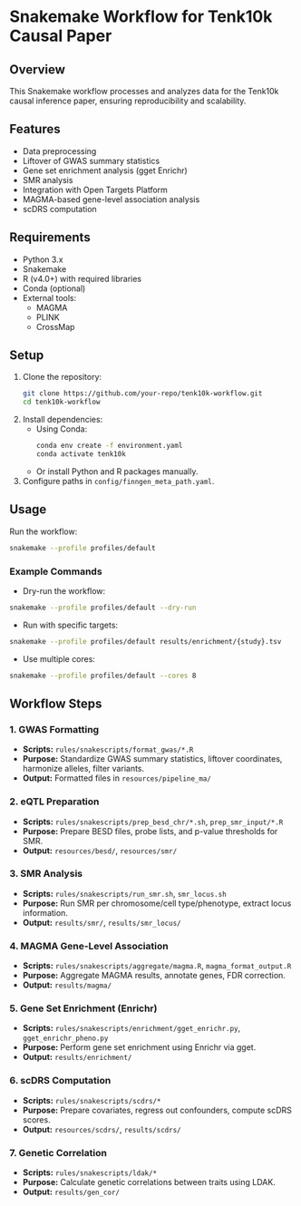 # Snakemake Workflow for Tenk10k Causal Paper

## Overview
This Snakemake workflow processes and analyzes data for the Tenk10k causal inference paper, ensuring reproducibility and scalability.

## Features
- Data preprocessing
- Liftover of GWAS summary statistics
- Gene set enrichment analysis (gget Enrichr)
- SMR analysis
- Integration with Open Targets Platform
- MAGMA-based gene-level association analysis
- scDRS computation

## Requirements
- Python 3.x
- Snakemake
- R (v4.0+) with required libraries
- Conda (optional)
- External tools:
  - MAGMA
  - PLINK
  - CrossMap

## Setup
1. Clone the repository:
   ```bash
   git clone https://github.com/your-repo/tenk10k-workflow.git
   cd tenk10k-workflow
   ```
2. Install dependencies:
   - Using Conda:
     ```bash
     conda env create -f environment.yaml
     conda activate tenk10k
     ```
   - Or install Python and R packages manually.
3. Configure paths in `config/finngen_meta_path.yaml`.

## Usage
Run the workflow:
```bash
snakemake --profile profiles/default
```

### Example Commands

- Dry-run the workflow:
```bash
snakemake --profile profiles/default --dry-run
```

- Run with specific targets:
```bash
snakemake --profile profiles/default results/enrichment/{study}.tsv
```

- Use multiple cores:
```bash
snakemake --profile profiles/default --cores 8
```

## Workflow Steps

### 1. GWAS Formatting
- **Scripts:** `rules/snakescripts/format_gwas/*.R`
- **Purpose:** Standardize GWAS summary statistics, liftover coordinates, harmonize alleles, filter variants.
- **Output:** Formatted files in `resources/pipeline_ma/`

### 2. eQTL Preparation
- **Scripts:** `rules/snakescripts/prep_besd_chr/*.sh`, `prep_smr_input/*.R`
- **Purpose:** Prepare BESD files, probe lists, and p-value thresholds for SMR.
- **Output:** `resources/besd/`, `resources/smr/`

### 3. SMR Analysis
- **Scripts:** `rules/snakescripts/run_smr.sh`, `smr_locus.sh`
- **Purpose:** Run SMR per chromosome/cell type/phenotype, extract locus information.
- **Output:** `results/smr/`, `results/smr_locus/`

### 4. MAGMA Gene-Level Association
- **Scripts:** `rules/snakescripts/aggregate/magma.R`, `magma_format_output.R`
- **Purpose:** Aggregate MAGMA results, annotate genes, FDR correction.
- **Output:** `results/magma/`

### 5. Gene Set Enrichment (Enrichr)
- **Scripts:** `rules/snakescripts/enrichment/gget_enrichr.py`, `gget_enrichr_pheno.py`
- **Purpose:** Perform gene set enrichment using Enrichr via gget.
- **Output:** `results/enrichment/`

### 6. scDRS Computation
- **Scripts:** `rules/snakescripts/scdrs/*`
- **Purpose:** Prepare covariates, regress out confounders, compute scDRS scores.
- **Output:** `resources/scdrs/`, `results/scdrs/`

### 7. Genetic Correlation
- **Scripts:** `rules/snakescripts/ldak/*`
- **Purpose:** Calculate genetic correlations between traits using LDAK.
- **Output:** `results/gen_cor/`
